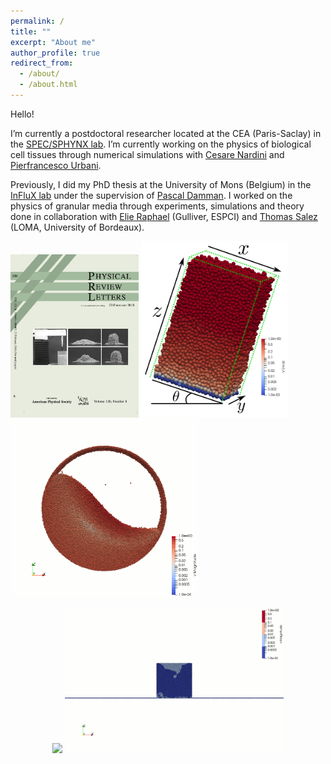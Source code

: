 ```yaml
---
permalink: /
title: ""
excerpt: "About me"
author_profile: true
redirect_from: 
  - /about/
  - /about.html
---
```


Hello!

I’m currently a postdoctoral researcher located at the CEA (Paris-Saclay) in the [SPEC/SPHYNX lab](https://iramis.cea.fr/spec/SPHYNX/). I’m currently working on the physics of biological cell tissues through numerical simulations with [Cesare Nardini](https://scholar.google.com/citations?user=F5AitakAAAAJ&hl=fr&oi=ao) and [Pierfrancesco Urbani](https://scholar.google.com/citations?hl=fr&user=tV7pohwAAAAJ&view_op=list_works&sortby=pubdate).

<!--<center><img src="/images/TwoTissues.png" width="350px" /><center> -->

Previously, I did my PhD thesis at the University of Mons (Belgium) in the  [InFluX lab](https://influxpascal.github.io) under the supervision of [Pascal Damman](https://scholar.google.com/citations?user=nUU2u2kAAAAJ&hl=fr&oi=ao). I worked on the physics of granular media through experiments, simulations and theory done in collaboration with [Elie Raphael](https://scholar.google.com/citations?hl=fr&user=Zl4OXt0AAAAJ) (Gulliver, ESPCI) and [Thomas Salez](https://scholar.google.com/citations?user=BeT9ZPAAAAAJ&hl=fr) (LOMA, University of Bordeaux).


<!--![S-Shape flow](/images/SShape.gif =250x)-->

<img src="/images/GranularChainPRLCover.png" width="205px" /> <img src="/images/DEM.png" width="235px" /> <img src="/images/SShape.gif" width="300px" />

<center><img src="/images/ShakenHeapGamma1Freq20.gif" width="350px" /> <img src="/images/CollapseR50H100.gif" width="350px" /><center>

  

<!--!<img src="/images/GranularChainPRLCover.png" height="20px" /> <img src="/images/DEM.png" height="20px" /> <img src="/images/SShape.gif" height="20px" />-->


<!--!<img src="/images/GranularChainPRLCover.png" height="20px" width="200px" /> <img src="/images/DEM.png" height="20px" width="200px" /> <img src="/images/SShape.gif" height="20px" width="200px" />-->



<!-- Comment a line -->

<!--
**Bold a line** -->
<!--
*Italic style* -->
<!--
# Size up -->
<!--
###### up to 6 -->
<!--
![Image of Yaktocat](https://octodex.github.com/images/yaktocat.png) -->

